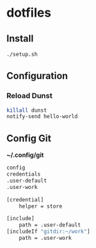 # dotfiles

## Install

```sh
./setup.sh
```

## Configuration
### Reload Dunst
```sh
killall dunst
notify-send hello-world
```

## Config Git

**~/.config/git**
```sh
config
credentials
.user-default
.user-work
```

```sh
[credential]
	helper = store

[include]
	path = .user-default
[includeIf "gitdir:~/work"]
	path = .user-work
```